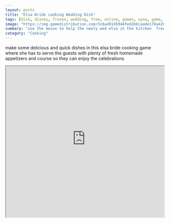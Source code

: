```yaml
---
layout: posts
title: "Elsa Bride cooking Wedding Dish"
tags: [dish, disney, frozen, wedding, free, online, games, oyna, game, free, games, play, play, games]
image: "https://img.gamedistribution.com/3c8a49145944fed2bbcaade178a426c4.jpg"
summary: "use the mouse to help the newly wed elsa in the kitchen  free online games oyna game free games play play games"
category: "Cooking"
---
```


make some delicious and quick dishes in this elsa bride cooking game where she has to serve the guests with plenty of fresh homemade appetizers and course so they can enjoy the celebrations

<iframe width="100%" height="480px;" src="https://flash.gamedistribution.com?game=3c8a49145944fed2bbcaade178a426c4"></iframe>